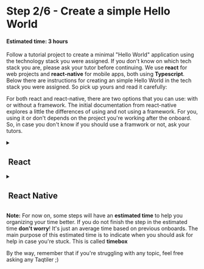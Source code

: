 # Step 2/6 - Create a simple Hello World
#### Estimated time: 3 hours

Follow a tutorial project to create a minimal "Hello World" application using the technology stack you were assigned. If you don't know on which tech stack you are, please ask your tutor before continuing. We use **react** for web projects and **react-native** for mobile apps, both using **Typescript**. 
Below there are instructions for creating an simple Hello World in the tech stack you were assigned. So pick up yours and read it carefully:

For both react and react-native, there are two options that you can use: with or without a framework. The initial documentation from react-native explores a little the differences of using and not using a framework. For you, using it or don't depends on the project you're working after the onboard. So, in case you don't know if you should use a framwork or not, ask your tutors.

<details>
<summary><h2>&nbsp;React</h2></summary>

+ Start with [react tutorial](https://react.dev/learn) and search for a "getting started" or "installation" to find a setup for your project
+ Regardless of the setup you use (with or without framework), make sure to use Typescript. If the docs does not result in a Typescript project by default, they should have instructions on how to add it.
+ After running the command above, clean up some code to show only a simple "Hello World"
+ You can call it "done" after you're running it successfully on the browser. Please open a pull request.

</details>

<details>
<summary><h2>&nbsp;React Native</h2></summary>

+ Start with [react-native setup tutorial](https://reactnative.dev/docs/environment-setup)
+ Regardless of the setup you use (with or without framework), make sure to use Typescript. If the docs does not result in a Typescript project by default, they should have instructions on how to add it.
+ Clean up some code to show only a simple "Hello World"
+ You can call it "done" after you're running it successfully on Android and iOS emulator (or device, if you prefer 🤓). Please open a pull request.

</details>

**Note:** For now on, some steps will have an **estimated time** to help you organizing your time better. 
If you do not finish the step in the estimated time **don't worry**! It's just an average time based on previous onboards. The main purpose of this estimated time is to indicate when you should ask for help in case you're stuck. This is called **timebox**

By the way, remember that if you're struggling with any topic, feel free asking any Taqtiler ;)
